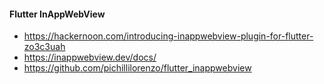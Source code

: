 
#### Flutter InAppWebView

- https://hackernoon.com/introducing-inappwebview-plugin-for-flutter-zo3c3uah
- https://inappwebview.dev/docs/
- https://github.com/pichillilorenzo/flutter_inappwebview
